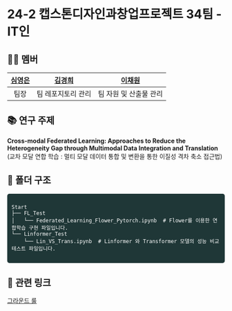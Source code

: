 # 24-2 캡스톤디자인과창업프로젝트 34팀 - IT인

## 👩‍💻 멤버

|[심영은](https://github.com/yeongeunshim)|[김경희](https://github.com/kyungh2e2e)|[이채원](https://github.com/chae-jpg)|
|:--:|:--:|:--:|
|팀장|팀 레포지토리 관리|팀 자원 및 산출물 관리|


## 📚 연구 주제

**Cross-modal Federated Learning: Approaches to Reduce the Heterogeneity Gap through Multimodal Data Integration and Translation** (교차 모달 연합 학습 : 멀티 모달 데이터 통합 및 변환을 통한 이질성 격차 축소 접근법)

## 📁 폴더 구조

<pre style="background-color: #1F3737; padding: 10px; border-radius: 5px; color: #ffffff;">
<code>
Start
├── FL_Test
│   └── Federated_Learning_Flower_Pytorch.ipynb  # Flower를 이용한 연합학습 구현 파일입니다.
└── Linformer_Test
    └── Lin_VS_Trans.ipynb  # Linformer 와 Transformer 모델의 성능 비교 테스트 파일입니다.
</code>
</pre>

## 🔗 관련 링크

[그라운드 룰](https://github.com/Capstone-IT-in/CapstoneDesignProject/blob/main/Ground_Rule.md)


